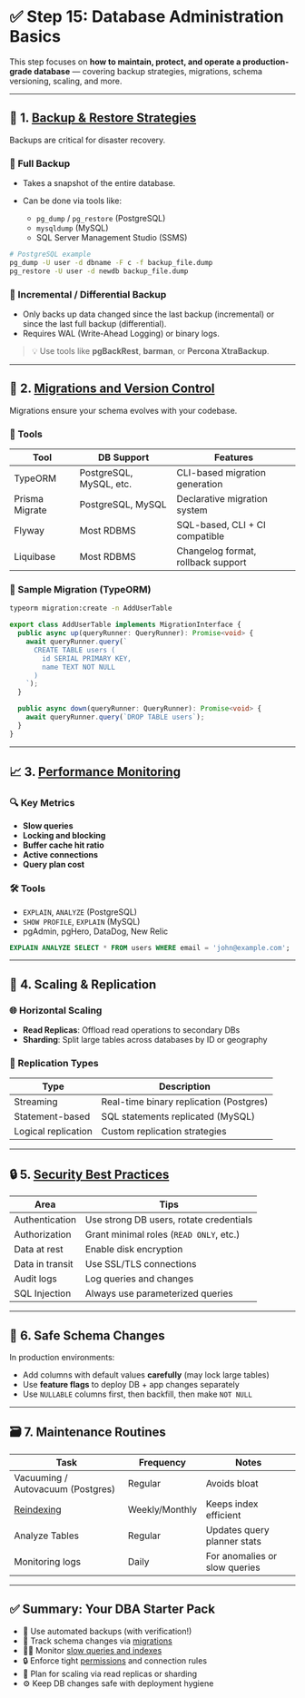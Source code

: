 # ✅ Step 15: **Database Administration Basics**

This step focuses on **how to maintain, protect, and operate a production-grade database** — covering backup strategies, migrations, schema versioning, scaling, and more.

---

## 🧰 1. [Backup & Restore Strategies](./CheatSheetForBackUps.md)

Backups are critical for disaster recovery.

### 🔄 Full Backup

- Takes a snapshot of the entire database.
- Can be done via tools like:

  - `pg_dump` / `pg_restore` (PostgreSQL)
  - `mysqldump` (MySQL)
  - SQL Server Management Studio (SSMS)

```bash
# PostgreSQL example
pg_dump -U user -d dbname -F c -f backup_file.dump
pg_restore -U user -d newdb backup_file.dump
```

### 🧩 Incremental / Differential Backup

- Only backs up data changed since the last backup (incremental) or since the last full backup (differential).
- Requires WAL (Write-Ahead Logging) or binary logs.

> 💡 Use tools like **pgBackRest**, **barman**, or **Percona XtraBackup**.

---

## 🧬 2. [Migrations and Version Control](./MigrationSetup.md)

Migrations ensure your schema evolves with your codebase.

### 🚀 Tools

| Tool           | DB Support              | Features                           |
| -------------- | ----------------------- | ---------------------------------- |
| TypeORM        | PostgreSQL, MySQL, etc. | CLI-based migration generation     |
| Prisma Migrate | PostgreSQL, MySQL       | Declarative migration system       |
| Flyway         | Most RDBMS              | SQL-based, CLI + CI compatible     |
| Liquibase      | Most RDBMS              | Changelog format, rollback support |

### 📄 Sample Migration (TypeORM)

```bash
typeorm migration:create -n AddUserTable
```

```ts
export class AddUserTable implements MigrationInterface {
  public async up(queryRunner: QueryRunner): Promise<void> {
    await queryRunner.query(`
      CREATE TABLE users (
        id SERIAL PRIMARY KEY,
        name TEXT NOT NULL
      )
    `);
  }

  public async down(queryRunner: QueryRunner): Promise<void> {
    await queryRunner.query(`DROP TABLE users`);
  }
}
```

---

## 📈 3. [Performance Monitoring](./step9.md)

### 🔍 Key Metrics

- **Slow queries**
- **Locking and blocking**
- **Buffer cache hit ratio**
- **Active connections**
- **Query plan cost**

### 🛠 Tools

- `EXPLAIN`, `ANALYZE` (PostgreSQL)
- `SHOW PROFILE`, `EXPLAIN` (MySQL)
- pgAdmin, pgHero, DataDog, New Relic

```sql
EXPLAIN ANALYZE SELECT * FROM users WHERE email = 'john@example.com';
```

---

## 🧱 4. Scaling & Replication

### 🌐 Horizontal Scaling

- **Read Replicas**: Offload read operations to secondary DBs
- **Sharding**: Split large tables across databases by ID or geography

### 🔁 Replication Types

| Type                | Description                             |
| ------------------- | --------------------------------------- |
| Streaming           | Real-time binary replication (Postgres) |
| Statement-based     | SQL statements replicated (MySQL)       |
| Logical replication | Custom replication strategies           |

---

## 🔒 5. [Security Best Practices](./step12.md)

| Area            | Tips                                    |
| --------------- | --------------------------------------- |
| Authentication  | Use strong DB users, rotate credentials |
| Authorization   | Grant minimal roles (`READ ONLY`, etc.) |
| Data at rest    | Enable disk encryption                  |
| Data in transit | Use SSL/TLS connections                 |
| Audit logs      | Log queries and changes                 |
| SQL Injection   | Always use parameterized queries        |

---

## 🧪 6. Safe Schema Changes

In production environments:

- Add columns with default values **carefully** (may lock large tables)
- Use **feature flags** to deploy DB + app changes separately
- Use `NULLABLE` columns first, then backfill, then make `NOT NULL`

---

## 🗃️ 7. Maintenance Routines

| Task                              | Frequency      | Notes                         |
| --------------------------------- | -------------- | ----------------------------- |
| Vacuuming / Autovacuum (Postgres) | Regular        | Avoids bloat                  |
| [Reindexing](./step9.md)          | Weekly/Monthly | Keeps index efficient         |
| Analyze Tables                    | Regular        | Updates query planner stats   |
| Monitoring logs                   | Daily          | For anomalies or slow queries |

---

## ✅ Summary: Your DBA Starter Pack

- 🔁 Use automated backups (with verification!)
- 🧬 Track schema changes via [migrations](./MigrationSetup.md)
- 🕵️‍♂️ Monitor [slow queries and indexes](./step9.md)
- 🔒 Enforce tight [permissions](./step12.md) and connection rules
- 🚦 Plan for scaling via read replicas or sharding
- ⚙️ Keep DB changes safe with deployment hygiene
